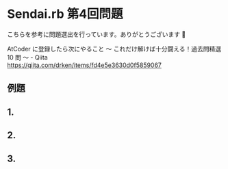 # Sendai.rb 第4回問題

こちらを参考に問題選出を行っています。ありがとうございます :pray:

AtCoder に登録したら次にやること ～ これだけ解けば十分闘える！過去問精選 10 問 ～ - Qiita  
https://qiita.com/drken/items/fd4e5e3630d0f5859067

## 例題

## 1. 

## 2. 

## 3.
